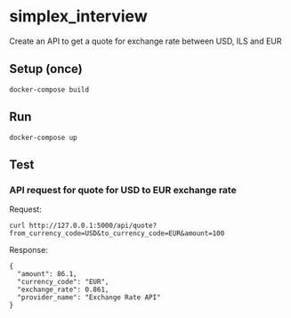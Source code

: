 # simplex_interview
Create an API to get a quote for exchange rate between USD, ILS and EUR

## Setup (once)
```
docker-compose build
```

## Run
```
docker-compose up
```

## Test
### API request for quote for USD to EUR exchange rate
Request:
```
curl http://127.0.0.1:5000/api/quote?from_currency_code=USD&to_currency_code=EUR&amount=100

```
Response:
```
{
  "amount": 86.1,
  "currency_code": "EUR",
  "exchange_rate": 0.861,
  "provider_name": "Exchange Rate API"
}
```
